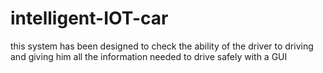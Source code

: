 # intelligent-IOT-car
this system has been designed to check the ability of the driver to driving and giving him all the information needed to drive safely with a GUI 
